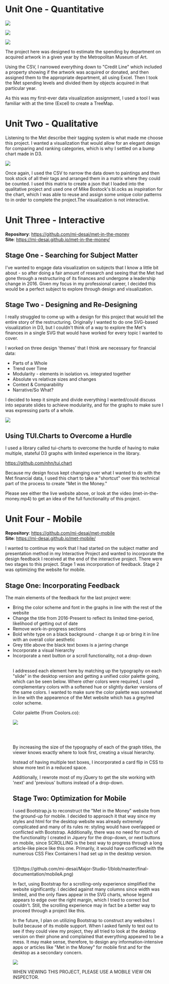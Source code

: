 # Unit One - Quantitative

![](https://github.com/mi-desai/Major-Studio-1/blob/master/final-documentation/quantitative.png)

![](https://github.com/mi-desai/Major-Studio-1/blob/master/final-documentation/MS1%20Quantitative%20Visualization.jpg)

![](https://github.com/mi-desai/Major-Studio-1/blob/master/final-documentation/quant-excel.png)


The project here was designed to estimate the spending by department on acquired artwork in a given year by the Metropolitan Museum of Art. 

Using the CSV, I narrowed everything down to "Credit Line" which included a property showing if the artwork was acquired or donated, and then assigned them to the appropriate department, all using Excel. Then I took the Met spending levels and divided them by objects acquired in that particular year. 

As this was my first-ever data visualization assignment, I used a tool I was familiar with at the time (Excel) to create a TreeMap. 


# Unit Two - Qualitative

Listening to the Met describe their tagging system is what made me choose this project. I wanted a visualization that would allow for an elegant design for comparing and ranking categories, which is why I settled on a bump chart made in D3. 

![](https://github.com/mi-desai/Major-Studio-1/blob/master/final-documentation/qualitative.PNG)

Once again, I used the CSV to narrow the data down to paintings and then took stock of all their tags and arranged them in a matrix where they could be counted. I used this matrix to create a json that I loaded into the qualitative project and used one of Mike Bostock's bl.ocks as inspiration for the chart, which I was able to reuse and assign some unique color patterns to in order to complete the project.The visualization is not interactive. 

# Unit Three - Interactive

<b>Repository</b>: https://github.com/mi-desai/met-in-the-money <br>
<b>Site</b>: https://mi-desai.github.io/met-in-the-money/ <br>

## Stage One - Searching for Subject Matter

I've wanted to engage data visualization on subjects that I know a little bit about - so after doing a fair amount of research and seeing that the Met had gone through a restructuring of its finances and undergone a leadership change in 2016. Given my focus in my professional career, I decided this would be a perfect subject to explore through design and visualization. 

## Stage Two - Designing and Re-Designing

I really struggled to come up with a design for this project that would tell the entire story of the restructuring. Originally I wanted to do one SVG-based visualization  in D3, but I couldn't think of a way to explore the Met's finances in a single SVG that would have worked for every topic I wanted to cover. 

I worked on three design 'themes' that I think are necessary for financial data: 

<ul>
  <li>Parts of a Whole</li>
  <li>Trend over Time</li>
  <li>Modularity - elements in isolation vs. integrated together</li>
  <li>Absolute vs relativze sizes and changes</li>
  <li>Context & Comparability</li>
  <li>Narrative/So What?</li>
</ul>

I decided to keep it simple and divide everything I wanted/could discuss into separate slides to achieve modularity, and for the graphs to make sure I was expressing parts of a whole.

![](https://github.com/mi-desai/Major-Studio-1/blob/master/final-documentation/slide-example.PNG)

## Using TUI.Charts to Overcome a Hurdle

I used a library called tui-charts to overcome the hurdle of having to make multiple, stateful D3 graphs with limited experience in the library. 

https://github.com/nhn/tui.chart

Because my design focus kept changing over what I wanted to do with the Met financial data, I used this chart to take a "shortcut" over this technical part of the process to create "Met in the Money."

Please see either the live website above, or look at the video (met-in-the-money.mp4) to get an idea of the full functionality of this project.

# Unit Four - Mobile

<b>Repository</b>: https://github.com/mi-desai/met-mobile <br>
<b>Site</b>: https://mi-desai.github.io/met-mobile/ <br>

I wanted to continue my work that I had started on the subject matter and presentation method in my Interactive Project and wanted to incorporate the design feedback I received at the end of the interactive project. There were two stages to this project. Stage 1 was incorporation of feedback. Stage 2 was optimizing the website for mobile. 

## Stage One: Incorporating Feedback

The main elements of the feedback for the last project were: 
<ul>
<li>Bring the color scheme and font in the graphs in line with the rest of the website</li>
<li>Change the title from 2016-Present to reflect its limited time-period, likelihood of getting out of date</li>
<li>Remove work-in-progress sections</li>
<li>Bold white type on a black background - change it up or bring it in line with an overall color aesthetic</li>
<li>Grey title above the black text boxes is a jarring change</li>
<li>Incorporate a visual hierarchy</li>
<li>Incorporate a next button or a scroll functionality, not a drop-down</li><br>

I addressed each element here by matching up the typography on each "slide" in the desktop version and getting a unified color palette going, which can be seen below. Where other colors were required, I used complementary colors with a softened hue or slightly darker versions of the same colors. I wanted to make sure the color palette was somewhat in line with the appearence of the Met website which has a grey/red color scheme. 

Color palette (From Coolors.co): <br>


![](https://github.com/mi-desai/Major-Studio-1/blob/master/final-documentation/mobileC.png)

<br>
<br>

By increasing the size of the typography of each of the graph titles, the viewer knows exactly where to look first, creating a visual hierarchy.

Instead of having multiple text boxes, I incorporated a card flip in CSS to show more text in a reduced space. 

Additionally, I rewrote most of my jQuery to get the site working with 'next' and 'previous' buttons instead of a drop-down.

## Stage Two: Optimization for Mobile

I used Bootstrap.js to reconstruct the "Met in the Money" website from the ground-up for mobile. I decided to approach it that way since my styles and html for the desktop website was already extremely complicated and many of its rules re: styling would have overlapped or conflicted with Bootstrap. Additionally, there was no need for much of the functionality I created in Jquery for the drop-down, or next buttons on mobile, since SCROLLING is the best way to progress through a long article-like piece like this one. Primarily, it would have conflicted with the numerous CSS Flex Containers I had set up in the desktop version.

<br>
![](https://github.com/mi-desai/Major-Studio-1/blob/master/final-documentation/mobileA.png)
<br>

In fact, using Bootstrap for a scrolling-only experience simplified the website significantly. I decided against many columns since width was limited, and the only flaws appear in the SVG charts, whose legend appears to edge over the right margin, which I tried to correct but couldn't. Still, the scrolling experience may in fact be a better way to proceed through a project like this.

In the future, I plan on utilizing Bootstrap to construct any websites I build because of its mobile support. When I asked family to test out to see if they could view my project, they all tried to look at the desktop version on their phone and complained that everything appeared to be a mess. It may make sense, therefore, to design any information-intensive apps or articles like "Met in the Money" for mobile first and for the desktop as a secondary concern.

![](https://github.com/mi-desai/Major-Studio-1/blob/master/final-documentation/mobileB.png)

WHEN VIEWING THIS PROJECT, PLEASE USE A MOBILE VIEW ON INSPECTOR.
